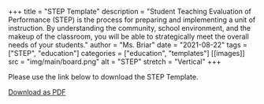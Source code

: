 +++
title = "STEP Template"
description = "Student Teaching Evaluation of Performance (STEP) is the process for preparing and implementing a unit of instruction. By understanding the community, school environment, and the makeup of the classroom, you will be able to strategically meet the overall needs of your students."
author = "Ms. Briar"
date = "2021-08-22"
tags = ["STEP", "education"]
categories = ["education", "templates"]
[[images]]
  src = "img/main/board.png"
  alt = "STEP"
  stretch = "Vertical"
+++

Please use the link below to download the STEP Template.

<div><a href="/docs/STEP_Standards_Hayley_Briar.pdf" target="_blank" class="fa fa-file"> Download as PDF</a></div>
